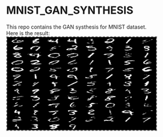 # MNIST_GAN_SYNTHESIS
This repo contains the GAN systhesis for MNIST dataset. <br>
Here is the result:<br>
<img align='center' style="border-color:gray;border-width:2px;border-style:dashed"  src="sample_.png" width = "400px" height="250px" ></img>
